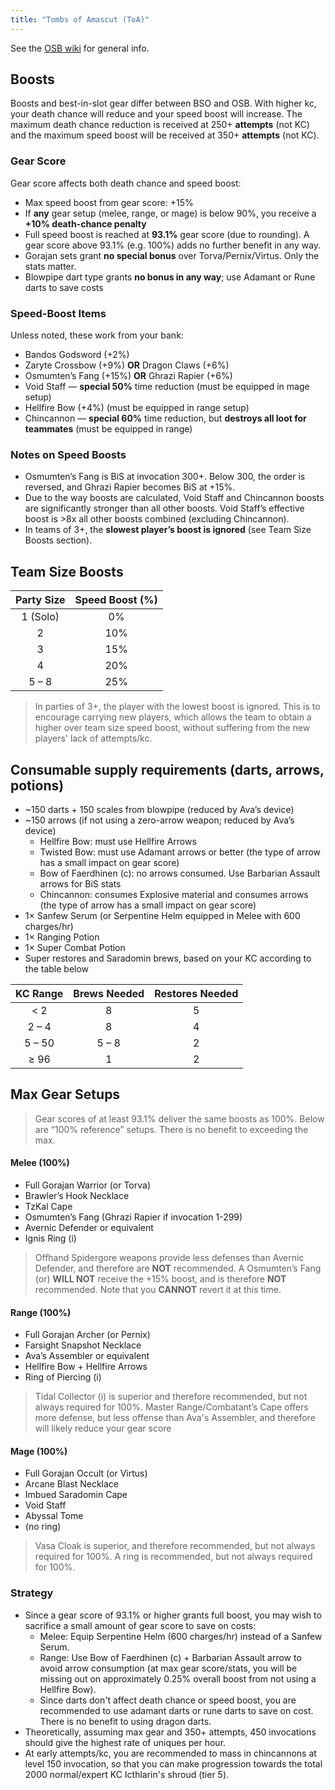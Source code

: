 ```yaml
---
title: "Tombs of Amascut (ToA)"
---
```


See the [OSB wiki](https://wiki.oldschool.gg/osb/raids/toa) for general info.

## Boosts

Boosts and best-in-slot gear differ between BSO and OSB. With higher kc, your death chance will reduce and your speed boost will increase. The maximum death chance reduction is received at 250+ **attempts** (not KC) and the maximum speed boost will be received at 350+ **attempts** (not KC).

### Gear Score

Gear score affects both death chance and speed boost:

- Max speed boost from gear score: +15%
- If **any** gear setup (melee, range, or mage) is below 90%, you receive a **+10% death-chance penalty**
- Full speed boost is reached at **93.1%** gear score (due to rounding). A gear score above 93.1% (e.g. 100%) adds no further benefit in any way.
- Gorajan sets grant **no special bonus** over Torva/Pernix/Virtus. Only the stats matter.
- Blowpipe dart type grants **no bonus in any way**; use Adamant or Rune darts to save costs

### Speed-Boost Items

Unless noted, these work from your bank:

- Bandos Godsword (+2%)
- Zaryte Crossbow (+9%) **OR** Dragon Claws (+6%)
- Osmumten’s Fang (+15%) **OR** Ghrazi Rapier (+6%)
- Void Staff — **special 50%** time reduction (must be equipped in mage setup)
- Hellfire Bow (+4%) (must be equipped in range setup)
- Chincannon — **special 60%** time reduction, but **destroys all loot for teammates** (must be equipped in range)

### Notes on Speed Boosts

- Osmumten’s Fang is BiS at invocation 300+. Below 300, the order is reversed, and Ghrazi Rapier becomes BiS at +15%.
- Due to the way boosts are calculated, Void Staff and Chincannon boosts are significantly stronger than all other boosts. Void Staff’s effective boost is >8x all other boosts combined (excluding Chincannon).
- In teams of 3+, the **slowest player’s boost is ignored** (see Team Size Boosts section).

## Team Size Boosts

| Party Size | Speed Boost (%) |
|:----------:|:---------------:|
| 1 (Solo)   | 0%              |
| 2          | 10%             |
| 3          | 15%             |
| 4          | 20%             |
| 5 – 8      | 25%             |

> In parties of 3+, the player with the lowest boost is ignored. This is to encourage carrying new players, which allows the team to obtain a higher over team size speed boost, without suffering from the new players' lack of attempts/kc.

## Consumable supply requirements (darts, arrows, potions)

* ~150 darts + 150 scales from blowpipe (reduced by Ava’s device)
* ~150 arrows (if not using a zero-arrow weapon; reduced by Ava’s device)
	* Hellfire Bow: must use Hellfire Arrows  
	* Twisted Bow: must use Adamant arrows or better (the type of arrow has a small impact on gear score)
	* Bow of Faerdhinen (c): no arrows consumed. Use Barbarian Assault arrows for BiS stats
	* Chincannon: consumes Explosive material and consumes arrows (the type of arrow has a small impact on gear score)
* 1× Sanfew Serum (or Serpentine Helm equipped in Melee with 600 charges/hr)
* 1× Ranging Potion
* 1× Super Combat Potion
* Super restores and Saradomin brews, based on your KC according to the table below

| KC Range | Brews Needed | Restores Needed |
|:--------:|:------------:|:---------------:|
| < 2      | 8            | 5               |
| 2 – 4    | 8            | 4               |
| 5 – 50   | 5 – 8        | 2               |
| ≥ 96     | 1            | 2               |

## Max Gear Setups

> Gear scores of at least 93.1% deliver the same boosts as 100%. Below are “100% reference” setups. There is no benefit to exceeding the max.

#### Melee (100%)

- Full Gorajan Warrior (or Torva)
- Brawler’s Hook Necklace
- TzKal Cape
- Osmumten’s Fang (Ghrazi Rapier if invocation 1-299)
- Avernic Defender or equivalent
- Ignis Ring (i)

> Offhand Spidergore weapons provide less defenses than Avernic Defender, and therefore are **NOT** recommended.
> A Osmumten’s Fang (or) **WILL NOT** receive the +15% boost, and is therefore **NOT** recommended. Note that you **CANNOT** revert it at this time.

#### Range (100%)

- Full Gorajan Archer (or Pernix)
- Farsight Snapshot Necklace
- Ava’s Assembler or equivalent
- Hellfire Bow + Hellfire Arrows
- Ring of Piercing (i)

> Tidal Collector (i) is superior and therefore recommended, but not always required for 100%.
> Master Range/Combatant’s Cape offers more defense, but less offense than Ava's Assembler, and therefore will likely reduce your gear score

#### Mage (100%)

- Full Gorajan Occult (or Virtus)
- Arcane Blast Necklace
- Imbued Saradomin Cape
- Void Staff
- Abyssal Tome
- (no ring)

> Vasa Cloak is superior, and therefore recommended, but not always required for 100%.
> A ring is recommended, but not always required for 100%.

### Strategy

* Since a gear score of 93.1% or higher grants full boost, you may wish to sacrifice a small amount of gear score to save on costs:
  * Melee: Equip Serpentine Helm (600 charges/hr) instead of a Sanfew Serum.
  * Range: Use Bow of Faerdhinen (c) + Barbarian Assault arrow to avoid arrow consumption (at max gear score/stats, you will be missing out on approximately 0.25% overall boost from not using a Hellfire Bow).
  * Since darts don't affect death chance or speed boost, you are recommended to use adamant darts or rune darts to save on cost. There is no benefit to using dragon darts.
* Theoretically, assuming max gear and 350+ attempts, 450 invocations should give the highest rate of uniques per hour.
* At early attempts/kc, you are recommended to mass in chincannons at level 150 invocation, so that you can make progression towards the total 2000 normal/expert KC Icthlarin's shroud (tier 5).


